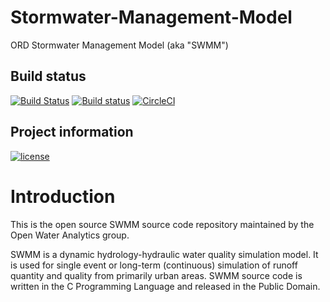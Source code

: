 # Stormwater-Management-Model

ORD Stormwater Management Model (aka "SWMM")

## Build status
[![Build Status](https://travis-ci.org/OpenWaterAnalytics/Stormwater-Management-Model.svg?branch=master)](https://travis-ci.org/OpenWaterAnalytics/Stormwater-Management-Model)
[![Build status](https://ci.appveyor.com/api/projects/status/qqadv5br6k0w0vy0?svg=true)](https://ci.appveyor.com/project/OpenWaterAnalytics/stormwater-management-model)
[![CircleCI](https://circleci.com/gh/OpenWaterAnalytics/Stormwater-Management-Model/tree/develop.svg?style=shield)](https://circleci.com/gh/OpenWaterAnalytics/Stormwater-Management-Model/tree/develop)

## Project information

[![license](https://img.shields.io/github/license/mashape/apistatus.svg)](https://github.com/OpenWaterAnalytics/Stormwater-Management-Model)

# Introduction
This is the open source SWMM source code repository maintained by the Open
Water Analytics group.

SWMM is a dynamic hydrology-hydraulic water quality simulation model. It is
used for single event or long-term (continuous) simulation of runoff quantity
and quality from primarily urban areas. SWMM source code is written in the C
Programming Language and released in the Public Domain.
